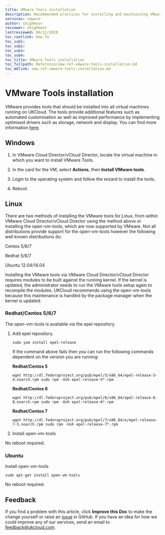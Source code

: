 ```yaml
---
title: VMware Tools installation
description: Recommended practices for installing and maintaining VMware tools on the Assured platform
services: vmware
author: shighmoor
reviewer: shighmoor
lastreviewed: 06/11/2020
toc_rootlink: How To
toc_sub1: 
toc_sub2:
toc_sub3:
toc_sub4:
toc_title: VMware Tools installation
toc_fullpath: Reference/vmw-ref-vmware-tools-installation.md
toc_mdlink: vmw-ref-vmware-tools-installation.md
---
```


# VMware Tools installation

VMware provides tools that should be installed into all virtual machines running on UKCloud. The tools provide additional features such as automated customisation as well as improved performance by implementing optimised drivers such as storage, network and display. You can find more information [here](https://kb.vmware.com/selfservice/microsites/search.do?language=en_US&cmd=displayKC&externalId=340).

## Windows

1. In VMware Cloud Director/vCloud Director, locate the virtual machine in which you want to install VMware Tools.

2. In the card for the VM, select **Actions**, then **Install VMware tools**.

3. Login to the operating system and follow the wizard to install the tools.

4. Reboot.

## Linux

There are two methods of installing the VMware tools for Linux, from within VMware Cloud Director/vCloud Director using the method above or installing the open-vm-tools, which are now supported by VMware. Not all distributions provide support for the open-vm-tools however the following well known distributions do:

Centos 5/6/7

Redhat 5/6/7

Ubuntu 12.04/14.04

Installing the VMware tools via VMware Cloud Director/vCloud Director requires modules to be built against the running kernel. If the kernel is updated, the administrator needs to run the VMware tools setup again to recompile the modules. UKCloud recommends using the open-vm-tools because this maintenance is handled by the package manager when the kernel is updated.

### Redhat/Centos 5/6/7

The open-vm-tools is available via the epel repository.

1. Add epel repository.

    `sudo yum install epel-release`

    If the command above fails then you can run the following commands dependent on the version you are running:

    **Redhat/Centos 5**

    `wget http://dl.fedoraproject.org/pub/epel/5/x86_64/epel-release-5-4.noarch.rpm sudo rpm -Uvh epel-release-5*.rpm`

    **Redhat/Centos 6**

    `wget http://dl.fedoraproject.org/pub/epel/6/x86_64/epel-release-6-8.noarch.rpm sudo rpm -Uvh epel-release-6*.rpm`

    **Redhat/Centos 7**

    `wget http://dl.fedoraproject.org/pub/epel/7/x86_64/e/epel-release-7-5.noarch.rpm sudo rpm -Uvh epel-release-7*.rpm`

2. Install open-vm-tools

No reboot required.

### Ubuntu

Install open-vm-tools

`sudo apt-get install open-vm-tools`

No reboot required.

## Feedback

If you find a problem with this article, click **Improve this Doc** to make the change yourself or raise an [issue](https://github.com/UKCloud/documentation/issues) in GitHub. If you have an idea for how we could improve any of our services, send an email to <feedback@ukcloud.com>.
